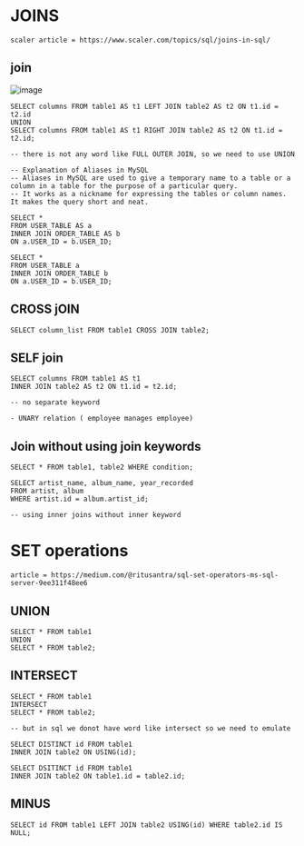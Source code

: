 # JOINS

```
scaler article = https://www.scaler.com/topics/sql/joins-in-sql/
```

##  join

![image](https://github.com/parthmern/dbms/assets/125397720/311a2bd9-ef2c-4386-8124-52cd38fdc951)

```
SELECT columns FROM table1 AS t1 LEFT JOIN table2 AS t2 ON t1.id = t2.id
UNION
SELECT columns FROM table1 AS t1 RIGHT JOIN table2 AS t2 ON t1.id = t2.id;

-- there is not any word like FULL OUTER JOIN, so we need to use UNION
```

```
-- Explanation of Aliases in MySQL
-- Aliases in MySQL are used to give a temporary name to a table or a column in a table for the purpose of a particular query.
-- It works as a nickname for expressing the tables or column names. It makes the query short and neat.

SELECT *
FROM USER_TABLE AS a
INNER JOIN ORDER_TABLE AS b
ON a.USER_ID = b.USER_ID;

SELECT *
FROM USER_TABLE a
INNER JOIN ORDER_TABLE b
ON a.USER_ID = b.USER_ID;

```

## CROSS jOIN

```
SELECT column_list FROM table1 CROSS JOIN table2;

```

## SELF join

```
SELECT columns FROM table1 AS t1
INNER JOIN table2 AS t2 ON t1.id = t2.id;

-- no separate keyword

- UNARY relation ( employee manages employee)
```

## Join without using join keywords

```
SELECT * FROM table1, table2 WHERE condition;

SELECT artist_name, album_name, year_recorded
FROM artist, album
WHERE artist.id = album.artist_id;

-- using inner joins without inner keyword
```

# SET operations

```
article = https://medium.com/@ritusantra/sql-set-operators-ms-sql-server-9ee311f48ee6
```


## UNION

```
SELECT * FROM table1
UNION
SELECT * FROM table2;
```

## INTERSECT

```
SELECT * FROM table1
INTERSECT
SELECT * FROM table2;

-- but in sql we donot have word like intersect so we need to emulate

SELECT DISTINCT id FROM table1
INNER JOIN table2 ON USING(id);

SELECT DSITINCT id FROM table1
INNER JOIN table2 ON table1.id = table2.id;

```

## MINUS

```
SELECT id FROM table1 LEFT JOIN table2 USING(id) WHERE table2.id IS NULL;
```